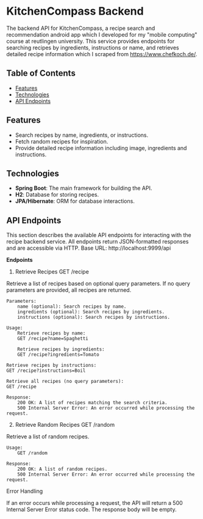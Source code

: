 # KitchenCompass Backend
The backend API for KitchenCompass, a recipe search and recommendation android app which I developed for my "mobile computing" course at reutlingen university. 
This service provides endpoints for searching recipes by ingredients, instructions or name, and retrieves detailed recipe information which I scraped from https://www.chefkoch.de/.

## Table of Contents
- [Features](#features)
- [Technologies](#technologies)
- [API Endpoints](#api-endpoints)

## Features
- Search recipes by name, ingredients, or instructions.
- Fetch random recipes for inspiration.
- Provide detailed recipe information including image, ingredients and instructions.

## Technologies
- **Spring Boot**: The main framework for building the API.
- **H2**: Database for storing recipes.
- **JPA/Hibernate**: ORM for database interactions.

## API Endpoints

This section describes the available API endpoints for interacting with the recipe backend service. All endpoints return JSON-formatted responses and are accessible via HTTP. Base URL: http://localhost:9999/api

**Endpoints**
1. Retrieve Recipes
   GET /recipe

Retrieve a list of recipes based on optional query parameters. If no query parameters are provided, all recipes are returned.

    Parameters:
        name (optional): Search recipes by name.
        ingredients (optional): Search recipes by ingredients.
        instructions (optional): Search recipes by instructions.

    Usage:
        Retrieve recipes by name:
        GET /recipe?name=Spaghetti

        Retrieve recipes by ingredients:
        GET /recipe?ingredients=Tomato

    Retrieve recipes by instructions:
    GET /recipe?instructions=Boil

    Retrieve all recipes (no query parameters):
    GET /recipe

    Response:
        200 OK: A list of recipes matching the search criteria.
        500 Internal Server Error: An error occurred while processing the request.


2. Retrieve Random Recipes
   GET /random

Retrieve a list of random recipes.

    Usage:
        GET /random

    Response:
        200 OK: A list of random recipes.
        500 Internal Server Error: An error occurred while processing the request.


Error Handling

If an error occurs while processing a request, the API will return a 500 Internal Server Error status code. The response body will be empty.
